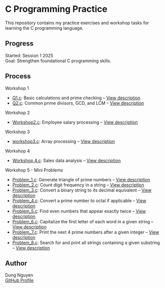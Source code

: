 # C Programming Practice

This repository contains my practice exercises and workshop tasks for learning the C programming language.

## Progress

Started: Session 1 2025  
Goal: Strengthen foundational C programming skills.

## Process

Workshop 1
- [Q1.c](workshop1/Q1.c): Basic calculations and prime checking – [View description](workshop1/Q1.md)
- [Q2.c](workshop1/Q2.c): Common prime divisors, GCD, and LCM – [View description](workshop1/Q2.md)

Workshop 2
- [Workshop2.c](Workshop2.c): Employee salary processing – [View description](workshop2.md)

Workshop 3
- [workshop3.c](Workshop3/workshop3.c): Array processing – [View description](Workshop3/workshop03.md)

Workshop 4
- [Workshop 4.c](Workshop4/Workshop%204.c): Sales data analysis – [View description](Workshop4/workshop04.md)

Workshop 5 - Mini Problems
- [Problem_1.c](Workshop5/Problem_1.c): Generate triangle of prime numbers – [View description](Workshop5/Problem_1.md)
- [Problem_2.c](Workshop5/Problem_2.c): Count digit frequency in a string – [View description](Workshop5/Problem_2.md)
- [Problem_3.c](Workshop5/Problem_3.c): Convert a binary string to its decimal equivalent – [View description](Workshop5/Problem_3.md)
- [Problem_4.c](Workshop5/Problem_4.c): Convert a prime number to octal if applicable – [View description](Workshop5/Problem_4.md)
- [Problem_5.c](Workshop5/Problem_5.c): Find even numbers that appear exactly twice – [View description](Workshop5/Problem_5.md)
- [Problem_6.c](Workshop5/Problem_6.c): Capitalize the first letter of each word in a given string – [View description](Workshop5/Problem_6.md)
- [Problem_7.c](Workshop5/Problem_7.c): Print the next 4 prime numbers after a given integer – [View description](Workshop5/Problem_7.md)
- [Problem_8.c](Workshop5/Problem_8.c): Search for and print all strings containing a given substring – [View description](Workshop5/Problem_8.md)

## Author

Dung Nguyen  
[GitHub Profile](https://github.com/dungnguyen1206)
